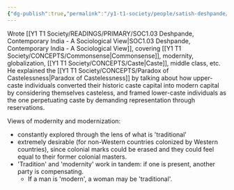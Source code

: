 ```yaml
---
{"dg-publish":true,"permalink":"/y1-t1-society/people/satish-deshpande/"}
---
```


Wrote [[Y1 T1 Society/READINGS/PRIMARY/SOC1.03 Deshpande, Contemporary India - A Sociological View\|SOC1.03 Deshpande, Contemporary India - A Sociological View]], covering [[Y1 T1 Society/CONCEPTS/Commonsense\|Commonsense]], modernity, globalization, [[Y1 T1 Society/CONCEPTS/Caste\|Caste]], middle class, etc. He explained the [[Y1 T1 Society/CONCEPTS/Paradox of Castelessness\|Paradox of Castelessness]] by talking about how upper-caste individuals converted their historic caste capital into modern capital by considering themselves casteless, and framed lower-caste individuals as the one perpetuating caste by demanding representation through reservations. 

Views of modernity and modernization:
- constantly explored through the lens of what is 'traditional' 
- extremely desirable (for non-Western countries colonized by Western countries), since colonial marks could be erased and they could feel equal to their former colonial masters.
- 'Tradition' and 'modernity' work in tandem: if one is present, another party is compensating.
	- If a man is 'modern', a woman may be 'traditional'.
